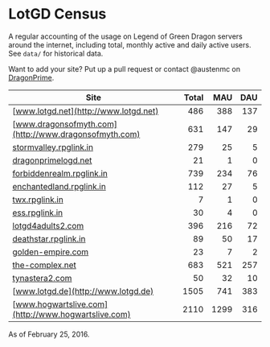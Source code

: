 # LotGD Census
A regular accounting of the usage on Legend of Green Dragon servers around the internet, including total, monthly active and daily active users. See `data/` for historical data.

Want to add your site? Put up a pull request or contact @austenmc on [DragonPrime](http://dragonprime.net).


Site | Total | MAU | DAU
--- | ---:| ---:| ---:
[www.lotgd.net](http://www.lotgd.net)|486|388|137
[www.dragonsofmyth.com](http://www.dragonsofmyth.com)|631|147|29
[stormvalley.rpglink.in](http://stormvalley.rpglink.in)|279|25|5
[dragonprimelogd.net](http://dragonprimelogd.net)|21|1|0
[forbiddenrealm.rpglink.in](http://forbiddenrealm.rpglink.in)|739|234|76
[enchantedland.rpglink.in](http://enchantedland.rpglink.in)|112|27|5
[twx.rpglink.in](http://twx.rpglink.in)|7|1|0
[ess.rpglink.in](http://ess.rpglink.in)|30|4|0
[lotgd4adults2.com](http://lotgd4adults2.com)|396|216|72
[deathstar.rpglink.in](http://deathstar.rpglink.in)|89|50|17
[golden-empire.com](http://golden-empire.com)|23|7|2
[the-complex.net](http://the-complex.net)|683|521|257
[tynastera2.com](http://tynastera2.com)|50|32|10
[www.lotgd.de](http://www.lotgd.de)|1505|741|383
[www.hogwartslive.com](http://www.hogwartslive.com)|2110|1299|316

As of February 25, 2016.
